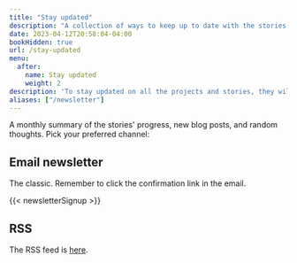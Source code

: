 ```yaml
---
title: "Stay updated"
description: "A collection of ways to keep up to date with the stories told: an email newsletter, RSS feed, and discord server offer monthly summaries of my progress."
date: 2023-04-12T20:58:04-04:00
bookHidden: true
url: /stay-updated
menu:
  after:
    name: Stay updated
    weight: 2
description: 'To stay updated on all the projects and stories, they will be summarised in a monthly newsletter sent through email, discord, and RSS.'
aliases: ["/newsletter"]
---
```


A monthly summary of the stories' progress, new blog posts, and random thoughts. Pick your preferred channel:

## Email newsletter

The classic. Remember to click the confirmation link in the email.

{{< newsletterSignup >}}

## RSS

The RSS feed is [here](/index.xml).
